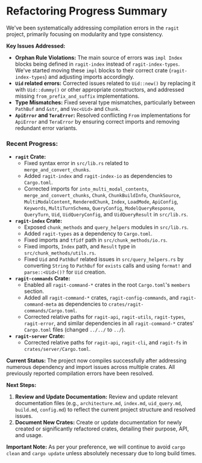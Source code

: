 # Refactoring Progress Summary

We've been systematically addressing compilation errors in the `ragit` project, primarily focusing on modularity and type consistency.

**Key Issues Addressed:**
*   **Orphan Rule Violations:** The main source of errors was `impl Index` blocks being defined in `ragit-index` instead of `ragit-index-types`. We've started moving these `impl` blocks to their correct crate (`ragit-index-types`) and adjusting imports accordingly.
*   **`Uid` related errors:** Corrected issues related to `Uid::new()` by replacing it with `Uid::dummy()` or other appropriate constructors, and addressed missing `from_prefix_and_suffix` implementations.
*   **Type Mismatches:** Fixed several type mismatches, particularly between `PathBuf` and `&str`, and `Vec<Uid>` and `Chunk`.
*   **`ApiError` and `TeraError`:** Resolved conflicting `From` implementations for `ApiError` and `TeraError` by ensuring correct imports and removing redundant error variants.

### Recent Progress:
*   **`ragit` Crate:**
    *   Fixed syntax error in `src/lib.rs` related to `merge_and_convert_chunks`.
    *   Added `ragit-index` and `ragit-index-io` as dependencies to `Cargo.toml`.
    *   Corrected imports for `into_multi_modal_contents`, `merge_and_convert_chunks`, `Chunk`, `ChunkBuildInfo`, `ChunkSource`, `MultiModalContent`, `RenderedChunk`, `Index`, `LoadMode`, `ApiConfig`, `Keywords`, `MultiTurnSchema`, `QueryConfig`, `ModelQueryResponse`, `QueryTurn`, `Uid`, `UidQueryConfig`, and `UidQueryResult` in `src/lib.rs`.
*   **`ragit-index` Crate:**
    *   Exposed `chunk_methods` and `query_helpers` modules in `src/lib.rs`.
    *   Added `ragit-types` as a dependency to `Cargo.toml`.
    *   Fixed imports and `tfidf` path in `src/chunk_methods/io.rs`.
    *   Fixed imports, `Index` path, and `Result` type in `src/chunk_methods/utils.rs`.
    *   Fixed `Uid` and `PathBuf` related issues in `src/query_helpers.rs` by converting `String` to `PathBuf` for `exists` calls and using `format!` and `parse::<Uid>()?` for `Uid` creation.
*   **`ragit-commands` Crate:**
    *   Enabled all `ragit-command-*` crates in the root `Cargo.toml`'s `members` section.
    *   Added all `ragit-command-*` crates, `ragit-config-commands`, and `ragit-command-meta` as dependencies to `crates/ragit-commands/Cargo.toml`.
    *   Corrected relative paths for `ragit-api`, `ragit-utils`, `ragit-types`, `ragit-error`, and similar dependencies in all `ragit-command-*` crates' `Cargo.toml` files (changed `../../` to `../`).
*   **`ragit-server` Crate:**
    *   Corrected relative paths for `ragit-api`, `ragit-cli`, and `ragit-fs` in `crates/server/Cargo.toml`.

**Current Status:**
The project now compiles successfully after addressing numerous dependency and import issues across multiple crates. All previously reported compilation errors have been resolved.

**Next Steps:**
1.  **Review and Update Documentation:** Review and update relevant documentation files (e.g., `architecture.md`, `index.md`, `uid_query.md`, `build.md`, `config.md`) to reflect the current project structure and resolved issues.
2.  **Document New Crates:** Create or update documentation for newly created or significantly refactored crates, detailing their purpose, API, and usage.

**Important Note:** As per your preference, we will continue to avoid `cargo clean` and `cargo update` unless absolutely necessary due to long build times.